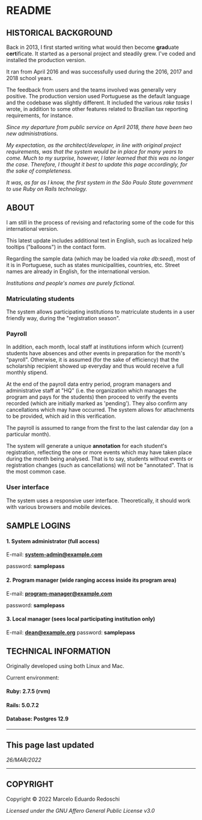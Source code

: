 # README

## HISTORICAL BACKGROUND

Back in 2013, I first started writing what would then become **grad**uate **cert**ificate.  It started as a personal project and steadily grew.  I've coded and installed the production version.

It ran from April 2016 and was successfully used during the 2016, 2017 and 2018 school years.

The feedback from users and the teams involved was generally very positive.  The production version used Portuguese as the default language and the codebase was slightly different.  It included the various *rake tasks* I wrote, in addition to some other features related to Brazilian tax reporting requirements, for instance.

*Since my departure from public service on April 2018, there have been two new administrations.*

*My expectation, as the architect/developer, in line with original project requirements, was that the system would be in place for many years to come.  Much to my surprise, however, I later learned that this was no longer the case.
Therefore, I thought it best to update this page accordingly, for the sake of completeness.*

*It was, as far as I know, the first system in the São Paulo State government to use Ruby on Rails technology.*

## ABOUT

   I am still in the process of revising and refactoring some of the code for this international version.

   This latest update includes additional text in English, such as localized help tooltips ("balloons") in the contact form.

   Regarding the sample data (which may be loaded via *rake db:seed*), most of it is in Portuguese, such as states
   municipalities, countries, etc.  Street names are already in English, for the international version.

   *Institutions and people's names are purely fictional.*

### Matriculating students

The system allows participating institutions to matriculate students in a user friendly way, during the "registration season".

### Payroll

In addition, each month, local staff at institutions inform which (current) students have absences and other events in preparation for the month's "payroll".  Otherwise, it is assumed (for the sake of efficiency) that the scholarship recipient showed up everyday and thus would receive a full monthly stipend.

At the end of the payroll data entry period, program managers and administrative staff at "HQ" (i.e. the organization which manages the program and pays for the students) then proceed to verify the events recorded (which are initially marked as 'pending').  They also confirm any cancellations which may have occurred.  The system allows for attachments to be provided, which aid in this verification.

The payroll is assumed to range from the first to the last calendar day (on a particular month).

The system will generate a unique **annotation** for each student's registration, reflecting the one or more events which may have taken place during the month being analysed.  That is to say, students without events or registration changes (such as cancellations) will not be "annotated".  That is the most common case.

### User interface

The system uses a responsive user interface. Theoretically, it should work with various browsers and mobile devices.

## SAMPLE LOGINS

#### 1. System administrator (full access)

E-mail: **system-admin@example.com**

password: **samplepass**

#### 2. Program manager (wide ranging access inside its program area)

E-mail: **program-manager@example.com**

password: **samplepass**

#### 3. Local manager (sees local participating institution only)

E-mail: **dean@example.org**
password: **samplepass**

## TECHNICAL INFORMATION   

Originally developed using both Linux and Mac.  

Current environment:

#### Ruby: 2.7.5 (rvm)
#### Rails: 5.0.7.2
#### Database: Postgres 12.9

---

## This page last updated

*26/MAR/2022*

---
## COPYRIGHT

Copyright © 2022 Marcelo Eduardo Redoschi

*Licensed under the GNU Affero General Public License v3.0*
